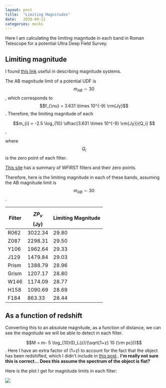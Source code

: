 ```yaml
---
layout: post
title:  "Limiting Magnitudes"
date:   2020-09-11
categories: mocks
---
```


Here I am calculating the limiting magnitude in each band in Roman Telescope for a potential Ultra Deep Field Survey.


## Limiting magnitude


I found <a href="https://faculty.virginia.edu/rwoclass/astr511/lec14-f03.pdf
">this link</a> useful in describing magnitude systems.


The AB magnitude limit of a potential UDF is $$m_{AB} \sim 30$$, which corresponds to $$f_{\nu} = 3.631 \times 10^{-9} \rm{Jy}$$. Therefore, the limiting magnitude of each

$$m_{i} = -2.5 \log_{10} \dfrac{3.631 \times 10^{-9} \rm{Jy}}{Q_i} $$,

where $$Q_i$$ is the zero point of each filter.


<a href="http://svo2.cab.inta-csic.es/svo/theory/fps3/index.php?mode=browse&gname=WFIRST&asttype=
">This site</a> has a summary of WFIRST filters and their zero points.


Therefore, here is the limiting magnitude in each of these bands, assuming the AB magnitude limit is $$m_{AB} \sim 30$$.


|Filter|$$ZP_{\nu}$$ (Jy)|Limiting Magnitude|
|------|------|------|
| R062 | 3022.34| 29.80|
| Z087 | 2298.31| 29.50|
| Y106 | 1962.64| 29.33|
| J129 | 1479.84| 29.03|
| Prism| 1388.79| 28.96|
| Grism| 1207.17| 28.80|
| W146 | 1174.09| 28.77|
| H158 | 1090.69| 28.69|
| F184 | 863.33 | 28.44|




## As a function of redshift

Converting this to an absolute magnitude, as a function of distance, we can see the magnitude we will be able to detect in each filter.

$$M = m- 5 \log_{10}(D_L(z)/(\sqrt{1+z} 10 {\rm pc}))$$. Here I have an extra factor of (1+z) to account for the fact that the object has been redshifted, which I didn't include in <a href="https://ndrakos.github.io/blog/mocks/Mass_Resolution/">this post</a>.. **I'm really not sure this is correct... Does this assume the spectrum of the object is flat?**

Here is the plot I get for magnitude limits in each filter:


<img src="{{ site.baseurl }}/assets/plots/20200911_MagvsRedshift.png">
